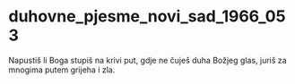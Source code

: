 # duhovne_pjesme_novi_sad_1966_053
Napustiš li Boga stupiš na krivi put, gdje ne čuješ duha Božjeg glas, juriš za mnogima putem grijeha i zla.
